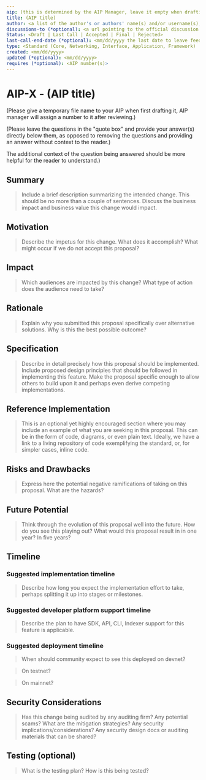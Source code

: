 ```yaml
---
aip: (this is determined by the AIP Manager, leave it empty when drafting)
title: (AIP title)
author: <a list of the author's or authors' name(s) and/or username(s), or name(s) and email(s). Details are below.>
discussions-to (*optional): <a url pointing to the official discussion thread>
Status: <Draft | Last Call | Accepted | Final | Rejected>
last-call-end-date (*optional): <mm/dd/yyyy the last date to leave feedbacks and reviews>
type: <Standard (Core, Networking, Interface, Application, Framework) | Informational | Process>
created: <mm/dd/yyyy>
updated (*optional): <mm/dd/yyyy>
requires (*optional): <AIP number(s)>
---
```


# AIP-X - (AIP title)
  
(Please give a temporary file name to your AIP when first drafting it, AIP manager will assign a number to it after reviewing.)

(Please leave the questions in the "quote box" and provide your answer(s) directly below them, as opposed to removing the questions and providing an answer without context to the reader.) 

The additional context of the question being answered should be more helpful for the reader to understand.)

## Summary

 > Include a brief description summarizing the intended change. This should be no more than a couple of sentences. Discuss the business impact and business value this change would impact.

## Motivation

 > Describe the impetus for this change. What does it accomplish? What might occur if we do not accept this proposal?

## Impact

 > Which audiences are impacted by this change? What type of action does the audience need to take?

## Rationale

 > Explain why you submitted this proposal specifically over alternative solutions. Why is this the best possible outcome?

## Specification

 > Describe in detail precisely how this proposal should be implemented. Include proposed design principles that should be followed in implementing this feature. Make the proposal specific enough to allow others to build upon it and perhaps even derive competing implementations.

## Reference Implementation

 > This is an optional yet highly encouraged section where you may include an example of what you are seeking in this proposal. This can be in the form of code, diagrams, or even plain text. Ideally, we have a link to a living repository of code exemplifying the standard, or, for simpler cases, inline code.

## Risks and Drawbacks

 > Express here the potential negative ramifications of taking on this proposal. What are the hazards?

## Future Potential

 > Think through the evolution of this proposal well into the future. How do you see this playing out? What would this proposal result in in one year? In five years?

## Timeline

### Suggested implementation timeline

 > Describe how long you expect the implementation effort to take, perhaps splitting it up into stages or milestones.
  
### Suggested developer platform support timeline

 > Describe the plan to have SDK, API, CLI, Indexer support for this feature is applicable. 

### Suggested deployment timeline

 > When should community expect to see this deployed on devnet?

 > On testnet?

 > On mainnet?

## Security Considerations

 > Has this change being audited by any auditing firm? 
 > Any potential scams? What are the mitigation strategies?
 > Any security implications/considerations?
 > Any security design docs or auditing materials that can be shared?

## Testing (optional)

 > What is the testing plan? How is this being tested?

